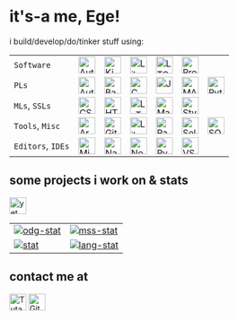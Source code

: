 # it's-a me, Ege!

i build/develop/do/tinker stuff using:

<table>
<tr>
<td><code>Software</code></td>
<td><a href="#"><img title="AutoCAD" alt="AutoCAD" height="30" src="https://cdn.simpleicons.org/autocad"/></a></td>
<td><a href="#"><img title="KiCad" alt="KiCad" height="30" src="https://cdn.simpleicons.org/kicad/5072FF"/></a></td>
<td><a href="#"><img title="LibreOffice" alt="LibreOffice" height="30" src="https://cdn.simpleicons.org/libreoffice"/></a></td>
<td><a href="#"><img title="LTSpice" alt="LTSpice" height="30" src="https://cdn.simpleicons.org/ltspice"/></a></td>
<td><a href="#"><img title="Proteus" alt="Proteus" height="30" src="https://cdn.simpleicons.org/proteus"/></a></td>
<td></td>
</tr>
<tr>
<td><code title="Programming Languages">PLs</code></td>
<td><a href="#"><img title="AutoHotkey" alt="AutoHotkey" height="30" src="https://cdn.simpleicons.org/autohotkey/448e3a"/></a></td>
<td><a href="#"><img title="Bash" alt="Bash" height="30" src="https://cdn.simpleicons.org/gnubash"/></a></td>
<td><a href="#"><img title="C" alt="C" height="30" src="https://cdn.simpleicons.org/c"/></a></td>
<td><a href="#"><img title="JavaScript" alt="JavaScript" height="30" src="https://cdn.simpleicons.org/javascript"/></a></td>
<td><a href="#"><img title="MATLAB" alt="MATLAB" height="30" src="https://cdn.jsdelivr.net/gh/devicons/devicon@latest/icons/matlab/matlab-original.svg"/></a></td>
<td><a href="#"><img title="Python" alt="Python" height="30" src="https://cdn.simpleicons.org/python"/></a></td>
</tr>
<td><code title="Markup Languages">MLs</code>, <code title="Style Sheet Languages">SSLs</code></td>
<td><a href="#"><img title="CSS3" alt="CSS3" height="30" src="https://cdn.simpleicons.org/css3"/></a></td>
<td><a href="#"><img title="HTML5" alt="HTML5" height="30" src="https://cdn.simpleicons.org/html5"/></a></td>
<td><a href="#"><img title="LaTeX" alt="LaTeX" height="30" src="https://cdn.simpleicons.org/latex"/></a></td>
<td><a href="#"><img title="Markdown" alt="Markdown" height="30" src="https://cdn.simpleicons.org/markdown/999"/></a></td>
<td><a href="#"><img title="Stylus" alt="Stylus" height="30" src="https://cdn.simpleicons.org/stylus/0E8775"/></a></td>
<td></td>
</tr>
<tr>
<td><code>Tools</code>, <code>Misc</code></td>
<td><a href="#"><img title="Arduino" alt="Arduino" height="30" src="https://cdn.simpleicons.org/arduino"/></a></td>
<td><a href="#"><img title="Git" alt="Git" height="30" src="https://cdn.simpleicons.org/git"/></a></td>
<td><a href="#"><img title="LibreOffice" alt="LibreOffice" height="30" src="https://cdn.simpleicons.org/libreoffice"/></a></td>
<td><a href="#"><img title="Pandas" alt="Pandas" height="30" src="https://cdn.simpleicons.org/pandas/370AED"/></a></td>
<td><a href="#"><img title="Selenium" alt="Selenium" height="30" src="https://cdn.simpleicons.org/selenium"/></a></td>
<td><a href="#"><img title="SQLite" alt="SQLite" height="30" src="https://cdn.simpleicons.org/sqlite/005883"/></a></td>
</tr>
<tr>
<td><code>Editors</code>, <code title="Integrated Development Environments">IDEs</code></td>
<td><a href="#"><img title="Micro" alt="Micro" height="30" src="https://cdn.simpleicons.org/microeditor"/></a></td>
<td><a href="#"><img title="Nano" alt="Nano" height="30" src="https://cdn.jsdelivr.net/gh/devicons/devicon@latest/icons/nano/nano-original.svg"/></a></td>
<td><a href="#"><img title="Notepad++" alt="Notepad++" height="30" src="https://cdn.simpleicons.org/notepadplusplus"/></a></td>
<td><a href="#"><img title="PyCharm" alt="PyCharm" height="30" src="https://cdn.simpleicons.org/pycharm/999"/></a></td>
<td><a href="#"><img title="VSCode" alt="VSCode" height="30" src="https://cdn.jsdelivr.net/gh/devicons/devicon@latest/icons/vscode/vscode-original.svg"/></a></td>
<td></td>
</tr>
</table>

## some projects i work on & stats

<a href="mailto:egezenn@tutanota.com?subject=[yke9tK0F2CJtDxsC]%20what%20is%20it&body=what's%20the%20thing?"><img title="you can ask me about it ;)" alt="yet to be named & published thing" height="30" src="https://img.shields.io/badge/yet%20to%20be%20named%20&%20published%20thing-AA0000?style=for-the-badge"/></a></td>  

<table>
<tr>
<td><a href="https://github.com/Egezenn/OpenDotaGuides"><img alt="odg-stat" src="https://github-readme-stats.vercel.app/api/pin/?username=Egezenn&repo=OpenDotaGuides&show_icons=true&hide_border=true&theme=transparent&title_color=9FF&text_color=5CC&icon_color=A5A&disable_animations=true&cache_seconds=86400"></td>
<td><a href="https://github.com/Egezenn/Miscellaneous-scripts-and-such"><img alt="mss-stat" src="https://github-readme-stats.vercel.app/api/pin/?username=Egezenn&repo=Miscellaneous-scripts-and-such&show_icons=true&hide_border=true&theme=transparent&title_color=9FF&text_color=5CC&icon_color=A5A&disable_animations=true&cache_seconds=86400"></td>
</tr>
<tr>
<td><a href="#"><img alt="stat" src="https://github-readme-stats.vercel.app/api?username=Egezenn&show_icons=true&hide_border=true&theme=transparent&title_color=9FF&text_color=5CC&icon_color=A5A&disable_animations=true&cache_seconds=86400&hide_rank=true&number_format=long&custom_title=Egezenn&hide_title=true"></a></td>
<td><a href="#"><img alt="lang-stat" src="https://github-readme-stats.vercel.app/api/top-langs/?username=Egezenn&show_icons=true&hide_border=true&theme=transparent&title_color=9FF&text_color=5CC&icon_color=A5A&disable_animations=true&cache_seconds=86400&size_weight=0.5&count_weight=0.5&langs_count=20&layout=compact&hide_title=true"></a></td>
</tr>
</table>

## contact me at

<a href="mailto:egezenn@tutanota.com"><img title="Tutanota" alt="Tutanota" height="30" src="https://img.shields.io/badge/tutanota-840010?style=for-the-badge&logo=tutanota&logoColor=white"/></a>
<a href="https://github.com/Egezenn"><img title="GitHub" alt="GitHub" height="30" src="https://img.shields.io/badge/github-000000.svg?&style=for-the-badge&logo=github&logoColor=white"/></a>
